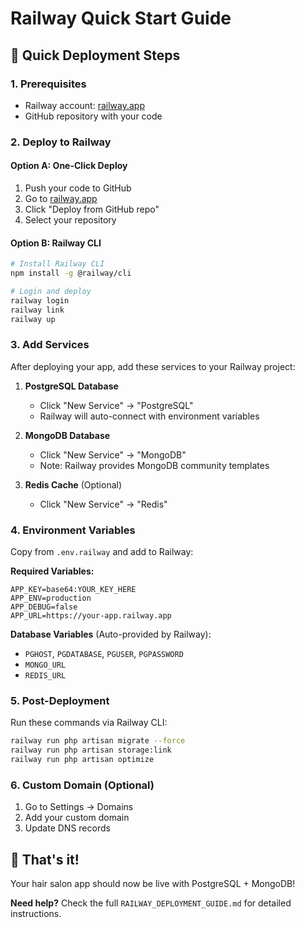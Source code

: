 # Railway Quick Start Guide

## 🚀 Quick Deployment Steps

### 1. Prerequisites
- Railway account: [railway.app](https://railway.app)
- GitHub repository with your code

### 2. Deploy to Railway

#### Option A: One-Click Deploy
1. Push your code to GitHub
2. Go to [railway.app](https://railway.app)
3. Click "Deploy from GitHub repo"
4. Select your repository

#### Option B: Railway CLI
```bash
# Install Railway CLI
npm install -g @railway/cli

# Login and deploy
railway login
railway link
railway up
```

### 3. Add Services
After deploying your app, add these services to your Railway project:

1. **PostgreSQL Database**
   - Click "New Service" → "PostgreSQL"
   - Railway will auto-connect with environment variables

2. **MongoDB Database**  
   - Click "New Service" → "MongoDB"
   - Note: Railway provides MongoDB community templates

3. **Redis Cache** (Optional)
   - Click "New Service" → "Redis"

### 4. Environment Variables
Copy from `.env.railway` and add to Railway:

**Required Variables:**
```
APP_KEY=base64:YOUR_KEY_HERE
APP_ENV=production
APP_DEBUG=false
APP_URL=https://your-app.railway.app
```

**Database Variables** (Auto-provided by Railway):
- `PGHOST`, `PGDATABASE`, `PGUSER`, `PGPASSWORD`
- `MONGO_URL`
- `REDIS_URL`

### 5. Post-Deployment
Run these commands via Railway CLI:
```bash
railway run php artisan migrate --force
railway run php artisan storage:link
railway run php artisan optimize
```

### 6. Custom Domain (Optional)
1. Go to Settings → Domains
2. Add your custom domain
3. Update DNS records

## 🎉 That's it!
Your hair salon app should now be live with PostgreSQL + MongoDB!

**Need help?** Check the full `RAILWAY_DEPLOYMENT_GUIDE.md` for detailed instructions.